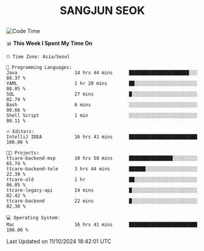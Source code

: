 <h1>
 <p align="center">
   SANGJUN SEOK
 </p>
</h1>

<!--START_SECTION:waka-->
![Code Time](http://img.shields.io/badge/Code%20Time-3%2C829%20hrs%2014%20mins-blue)

📊 **This Week I Spent My Time On** 

```text
🕑︎ Time Zone: Asia/Seoul

💬 Programming Languages: 
Java                     14 hrs 44 mins      ██████████████████████░░░   88.37 % 
YAML                     1 hr 20 mins        ██░░░░░░░░░░░░░░░░░░░░░░░   08.05 % 
SQL                      27 mins             █░░░░░░░░░░░░░░░░░░░░░░░░   02.74 % 
Bash                     6 mins              ░░░░░░░░░░░░░░░░░░░░░░░░░   00.66 % 
Shell Script             1 min               ░░░░░░░░░░░░░░░░░░░░░░░░░   00.11 % 

🔥 Editors: 
IntelliJ IDEA            16 hrs 41 mins      █████████████████████████   100.00 % 

🐱‍💻 Projects: 
ttcare-backend-mvp       10 hrs 58 mins      ████████████████░░░░░░░░░   65.74 % 
ttcare-backend-tele      3 hrs 44 mins       ██████░░░░░░░░░░░░░░░░░░░   22.39 % 
ttcare-old               1 hr                ██░░░░░░░░░░░░░░░░░░░░░░░   06.05 % 
ttcare-legacy-api        24 mins             █░░░░░░░░░░░░░░░░░░░░░░░░   02.42 % 
ttcare-backend           22 mins             █░░░░░░░░░░░░░░░░░░░░░░░░   02.30 % 

💻 Operating System: 
Mac                      16 hrs 41 mins      █████████████████████████   100.00 % 
```


 Last Updated on 11/10/2024 18:42:01 UTC
<!--END_SECTION:waka-->
